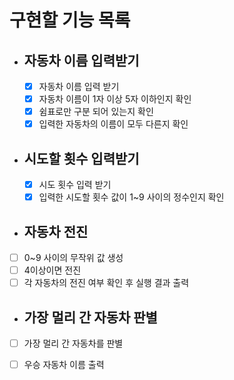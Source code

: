 # 구현할 기능 목록

- ## 자동차 이름 입력받기

  - [x] 자동차 이름 입력 받기
  - [x] 자동차 이름이 1자 이상 5자 이하인지 확인
  - [x] 쉼표로만 구분 되어 있는지 확인
  - [x] 입력한 자동차의 이름이 모두 다른지 확인

- ## 시도할 횟수 입력받기

  - [x] 시도 횟수 입력 받기
  - [x] 입력한 시도할 횟수 값이 1~9 사이의 정수인지 확인

- ## 자동차 전진

- [ ] 0~9 사이의 무작위 값 생성
- [ ] 4이상이면 전진
- [ ] 각 자동차의 전진 여부 확인 후 실행 결과 출력

- ## 가장 멀리 간 자동차 판별

- [ ] 가장 멀리 간 자동차를 판별

- [ ] 우승 자동차 이름 출력
